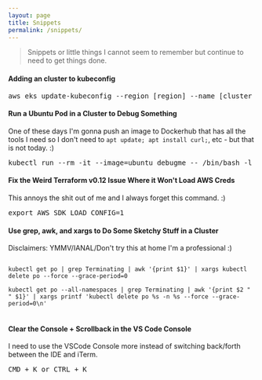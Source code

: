 ```yaml
---
layout: page
title: Snippets
permalink: /snippets/
---
```


> Snippets or little things I cannot seem to remember but continue to need to get things done.

#### Adding an cluster to kubeconfig
<pre class="code">
aws eks update-kubeconfig --region [region] --name [cluster name]
</pre>

#### Run a Ubuntu Pod in a Cluster to Debug Something
One of these days I'm gonna push an image to Dockerhub that has all the tools I need so I don't need to `apt update; apt install curl;`, etc - but that is not today. :)
<pre class="code">
kubectl run --rm -it --image=ubuntu debugme -- /bin/bash -l
</pre>

#### Fix the Weird Terraform v0.12 Issue Where it Won't Load AWS Creds
This annoys the shit out of me and I always forget this command. :)
<pre class=code>
export AWS_SDK_LOAD_CONFIG=1
</pre>

#### Use grep, awk, and xargs to Do Some Sketchy Stuff in a Cluster
Disclaimers: YMMV/IANAL/Don't try this at home I'm a professional :)
<pre class="code">
<code>
kubectl get po | grep Terminating | awk '{print $1}' | xargs kubectl delete po --force --grace-period=0

kubectl get po --all-namespaces | grep Terminating | awk '{print $2 " " $1}' | xargs printf 'kubectl delete po %s -n %s --force --grace-period=0\n'
</code>
</pre>

#### Clear the Console + Scrollback in the VS Code Console
I need to use the VSCode Console more instead of switching back/forth between the IDE and iTerm.<i class="fa-solid fa-dumpster-fire"></i>
<pre class="code">
<kbd>CMD + K</kbd> or <kbd>CTRL + K</kbd>
</pre>
